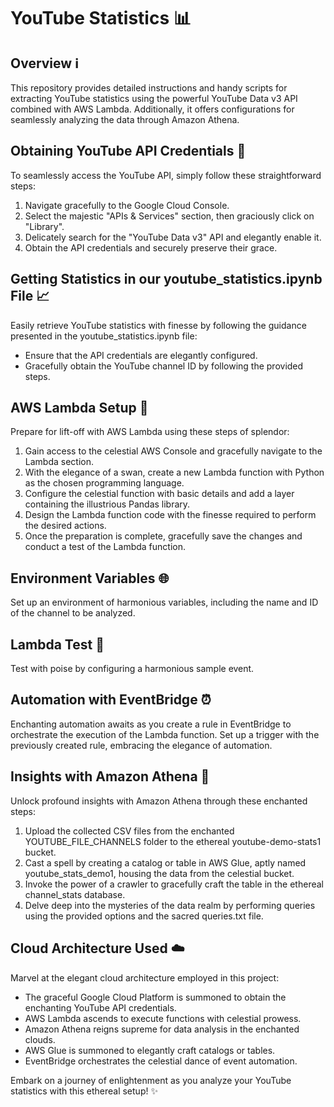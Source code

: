 # YouTube Statistics 📊

## Overview ℹ️

This repository provides detailed instructions and handy scripts for extracting YouTube statistics using the powerful YouTube Data v3 API combined with AWS Lambda. Additionally, it offers configurations for seamlessly analyzing the data through Amazon Athena.

## Obtaining YouTube API Credentials 🔑

To seamlessly access the YouTube API, simply follow these straightforward steps:

1. Navigate gracefully to the Google Cloud Console.
2. Select the majestic "APIs & Services" section, then graciously click on "Library".
3. Delicately search for the "YouTube Data v3" API and elegantly enable it.
4. Obtain the API credentials and securely preserve their grace.

## Getting Statistics in our youtube_statistics.ipynb File 📈

Easily retrieve YouTube statistics with finesse by following the guidance presented in the youtube_statistics.ipynb file:

- Ensure that the API credentials are elegantly configured.
- Gracefully obtain the YouTube channel ID by following the provided steps.

## AWS Lambda Setup 🚀

Prepare for lift-off with AWS Lambda using these steps of splendor:

1. Gain access to the celestial AWS Console and gracefully navigate to the Lambda section.
2. With the elegance of a swan, create a new Lambda function with Python as the chosen programming language.
3. Configure the celestial function with basic details and add a layer containing the illustrious Pandas library.
4. Design the Lambda function code with the finesse required to perform the desired actions.
5. Once the preparation is complete, gracefully save the changes and conduct a test of the Lambda function.

## Environment Variables 🌐

Set up an environment of harmonious variables, including the name and ID of the channel to be analyzed.

## Lambda Test 🧪

Test with poise by configuring a harmonious sample event.

## Automation with EventBridge ⏰

Enchanting automation awaits as you create a rule in EventBridge to orchestrate the execution of the Lambda function. Set up a trigger with the previously created rule, embracing the elegance of automation.

## Insights with Amazon Athena 🌟

Unlock profound insights with Amazon Athena through these enchanted steps:

1. Upload the collected CSV files from the enchanted YOUTUBE_FILE_CHANNELS folder to the ethereal youtube-demo-stats1 bucket.
2. Cast a spell by creating a catalog or table in AWS Glue, aptly named youtube_stats_demo1, housing the data from the celestial bucket.
3. Invoke the power of a crawler to gracefully craft the table in the ethereal channel_stats database.
4. Delve deep into the mysteries of the data realm by performing queries using the provided options and the sacred queries.txt file.

## Cloud Architecture Used ☁️

Marvel at the elegant cloud architecture employed in this project:

- The graceful Google Cloud Platform is summoned to obtain the enchanting YouTube API credentials.
- AWS Lambda ascends to execute functions with celestial prowess.
- Amazon Athena reigns supreme for data analysis in the enchanted clouds.
- AWS Glue is summoned to elegantly craft catalogs or tables.
- EventBridge orchestrates the celestial dance of event automation.

Embark on a journey of enlightenment as you analyze your YouTube statistics with this ethereal setup! ✨









